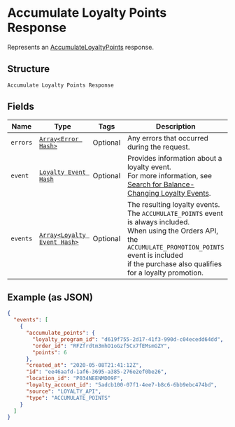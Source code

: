 
# Accumulate Loyalty Points Response

Represents an [AccumulateLoyaltyPoints](../../doc/api/loyalty.md#accumulate-loyalty-points) response.

## Structure

`Accumulate Loyalty Points Response`

## Fields

| Name | Type | Tags | Description |
|  --- | --- | --- | --- |
| `errors` | [`Array<Error Hash>`](../../doc/models/error.md) | Optional | Any errors that occurred during the request. |
| `event` | [`Loyalty Event Hash`](../../doc/models/loyalty-event.md) | Optional | Provides information about a loyalty event.<br>For more information, see [Search for Balance-Changing Loyalty Events](https://developer.squareup.com/docs/loyalty-api/loyalty-events). |
| `events` | [`Array<Loyalty Event Hash>`](../../doc/models/loyalty-event.md) | Optional | The resulting loyalty events. The `ACCUMULATE_POINTS` event is always included.<br>When using the Orders API, the `ACCUMULATE_PROMOTION_POINTS` event is included<br>if the purchase also qualifies for a loyalty promotion. |

## Example (as JSON)

```json
{
  "events": [
    {
      "accumulate_points": {
        "loyalty_program_id": "d619f755-2d17-41f3-990d-c04ecedd64dd",
        "order_id": "RFZfrdtm3mhO1oGzf5Cx7fEMsmGZY",
        "points": 6
      },
      "created_at": "2020-05-08T21:41:12Z",
      "id": "ee46aafd-1af6-3695-a385-276e2ef0be26",
      "location_id": "P034NEENMD09F",
      "loyalty_account_id": "5adcb100-07f1-4ee7-b8c6-6bb9ebc474bd",
      "source": "LOYALTY_API",
      "type": "ACCUMULATE_POINTS"
    }
  ]
}
```

